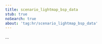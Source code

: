 ```yaml
---
title: scenario_lightmap_bsp_data
stub: true
noSearch: true
about: 'tag:hr/scenario_lightmap_bsp_data'
---
```

  ...
